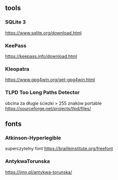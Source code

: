 ## tools

### SQLite 3
https://www.sqlite.org/download.html

###  KeePass
https://keepass.info/download.html

### Kleopatra
https://www.gpg4win.org/get-gpg4win.html

### TLPD Too Long Paths Detector
obcina za długie ściezki > 255 znaków
portable
https://sourceforge.net/projects/tlpd/files/


## fonts

### Atkinson-Hyperlegible
superczytelny font
https://brailleinstitute.org/freefont

### AntykwaTorunska
https://jmn.pl/antykwa-torunska/

